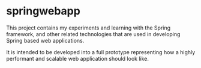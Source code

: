 # springwebapp

This project contains my experiments and learning with the Spring framework, and other related technologies that are used in
developing Spring based web applications.

It is intended to be developed into a full prototype representing how a highly performant and scalable web application should look like.
